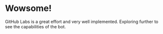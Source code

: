 # Wowsome!
GitHub Labs is a great effort and very well implemented.
Exploring further to see the capabilities of the bot.
